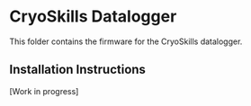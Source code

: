 # CryoSkills Datalogger
This folder contains the firmware for the CryoSkills datalogger.

## Installation Instructions
[Work in progress]